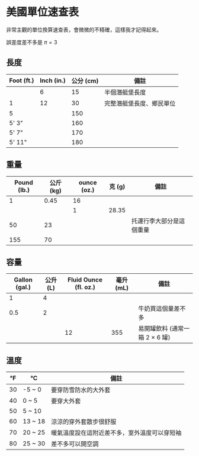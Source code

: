 # 美國單位速查表

非常主觀的單位換算速查表，會微微的不精確，這樣我才記得起來。

誤差度差不多是 $\pi = 3$

## 長度

| Foot (ft.) | Inch (in.) | 公分 (cm) | 備註                     |
| ---------- | ---------- | --------- | ------------------------ |
|            | 6          | 15        | 半個潛艇堡長度           |
| 1          | 12         | 30        | 完整潛艇堡長度、鄉民單位 |
| 5          |            | 150       |                          |
| 5' 3"      |            | 160       |                          |
| 5' 7"      |            | 170       |                          |
| 5' 11"     |            | 180       |                          |

## 重量

| Pound (lb.) | 公斤 (kg) | ounce (oz.) | 克 (g) | 備註                     |
| ----------- | --------- | ----------- | ------ | ------------------------ |
| 1           | 0.45      | 16          |        |                          |
|             |           | 1           | 28.35  |                          |
| 50          | 23        |             |        | 托運行李大部分是這個重量 |
| 155         | 70        |             |        |                          |

## 容量

| Gallon (gal.) | 公升 (L) | Fluid Ounce (fl. oz.) | 毫升 (mL) | 備註                           |
| ------------- | -------- | --------------------- | --------- | ------------------------------ |
| 1             | 4        |                       |           |                                |
| 0.5           | 2        |                       |           | 牛奶買這個量差不多             |
|               |          | 12                    | 355       | 易開罐飲料 (通常一箱 2 × 6 罐) |

## 溫度

| °F  | °C      | 備註                                         |
| --- | ------- | -------------------------------------------- |
| 30  | -5 ~ 0  | 要穿防雪防水的大外套                         |
| 40  | 0 ~ 5   | 要穿大外套                                   |
| 50  | 5 ~ 10  |                                              |
| 60  | 13 ~ 18 | 涼涼的穿外套散步很舒服                       |
| 70  | 20 ~ 25 | 暖氣溫度設在這附近差不多，室外溫度可以穿短袖 |
| 80  | 25 ~ 30 | 差不多可以開空調                             |

